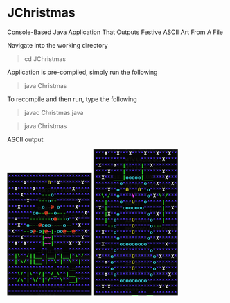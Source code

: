 # JChristmas
Console-Based Java Application That Outputs Festive ASCII Art From A File

Navigate into the working directory
> cd JChristmas

Application is pre-compiled, simply run the following
> java Christmas

To recompile and then run, type the following
> javac Christmas.java

> java Christmas

ASCII output

![alt text](tree.png "Output 1")
![alt text](snowman.png "Output 2")


